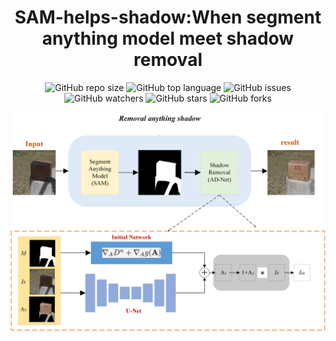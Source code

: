 <div align="center">
<h1>SAM-helps-shadow:When segment anything model meet shadow removal </h1>
</div>

<div align="center">
<img alt="GitHub repo size" src="https://img.shields.io/github/repo-size/zhangbaijin/SAM-helps-Shadow?color=green"> <img alt="GitHub top language" src="https://img.shields.io/github/languages/top/zhangbaijin/SAM-helps-Shadow">  <img alt="GitHub issues" src="https://img.shields.io/github/issues/zhangbaijin/SAM-helps-Shadow"> 
</div>
<div align="center">
<img alt="GitHub watchers" src="https://img.shields.io/github/watchers/zhangbaijin/SAM-helps-Shadow?style=social"> <img alt="GitHub stars" src="https://img.shields.io/github/stars/zhangbaijin/SAM-helps-Shadow"> <img alt="GitHub forks" src="https://img.shields.io/github/forks/zhangbaijin/SAM-helps-Shadow?style=social">
</div>

![image](https://github.com/zhangbaijin/SAM-helps-Shadow/blob/main/structure.png)
